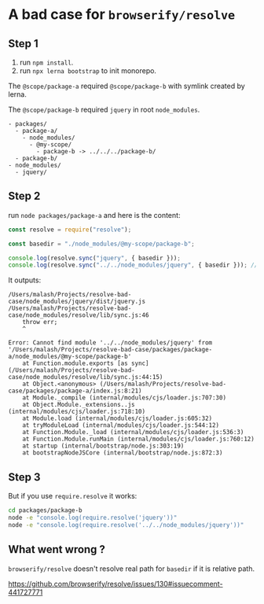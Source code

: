# A bad case for `browserify/resolve`

## Step 1

1. run `npm install`.
2. run `npx lerna bootstrap` to init monorepo.

The `@scope/package-a` required `@scope/package-b` with symlink created by lerna.

The `@scope/package-b` required `jquery` in root `node_modules`.

```
- packages/
  - package-a/
    - node_modules/
      - @my-scope/
        - package-b -> ../../../package-b/
  - package-b/
- node_modules/
  - jquery/
```

## Step 2

run `node packages/package-a` and here is the content:

```js
const resolve = require("resolve");

const basedir = "./node_modules/@my-scope/package-b";

console.log(resolve.sync("jquery", { basedir }));
console.log(resolve.sync("../../node_modules/jquery", { basedir })); // this line crashed
```

It outputs:

```
/Users/malash/Projects/resolve-bad-case/node_modules/jquery/dist/jquery.js
/Users/malash/Projects/resolve-bad-case/node_modules/resolve/lib/sync.js:46
    throw err;
    ^

Error: Cannot find module '../../node_modules/jquery' from '/Users/malash/Projects/resolve-bad-case/packages/package-a/node_modules/@my-scope/package-b'
    at Function.module.exports [as sync] (/Users/malash/Projects/resolve-bad-case/node_modules/resolve/lib/sync.js:44:15)
    at Object.<anonymous> (/Users/malash/Projects/resolve-bad-case/packages/package-a/index.js:8:21)
    at Module._compile (internal/modules/cjs/loader.js:707:30)
    at Object.Module._extensions..js (internal/modules/cjs/loader.js:718:10)
    at Module.load (internal/modules/cjs/loader.js:605:32)
    at tryModuleLoad (internal/modules/cjs/loader.js:544:12)
    at Function.Module._load (internal/modules/cjs/loader.js:536:3)
    at Function.Module.runMain (internal/modules/cjs/loader.js:760:12)
    at startup (internal/bootstrap/node.js:303:19)
    at bootstrapNodeJSCore (internal/bootstrap/node.js:872:3)
```

## Step 3

But if you use `require.resolve` it works:

```bash
cd packages/package-b
node -e "console.log(require.resolve('jquery'))"
node -e "console.log(require.resolve('../../node_modules/jquery'))"
```

## What went wrong ?

`browserify/resolve` doesn't resolve real path for `basedir` if it is relative path.

https://github.com/browserify/resolve/issues/130#issuecomment-441727771
